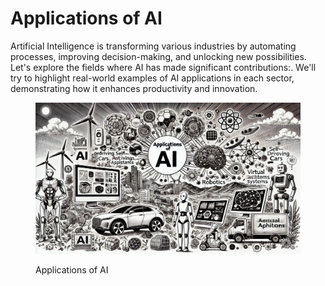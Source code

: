 # Applications of AI

Artificial Intelligence is transforming various industries by automating processes, improving decision-making, and unlocking new possibilities. Let's explore the fields where AI has made significant contributions:. We'll try to highlight real-world examples of AI applications in each sector, demonstrating how it enhances productivity and innovation.

<div align="left">

<figure><img src="../../.gitbook/assets/image (11).png" alt="" width="563"><figcaption><p>Applications of AI</p></figcaption></figure>

</div>
